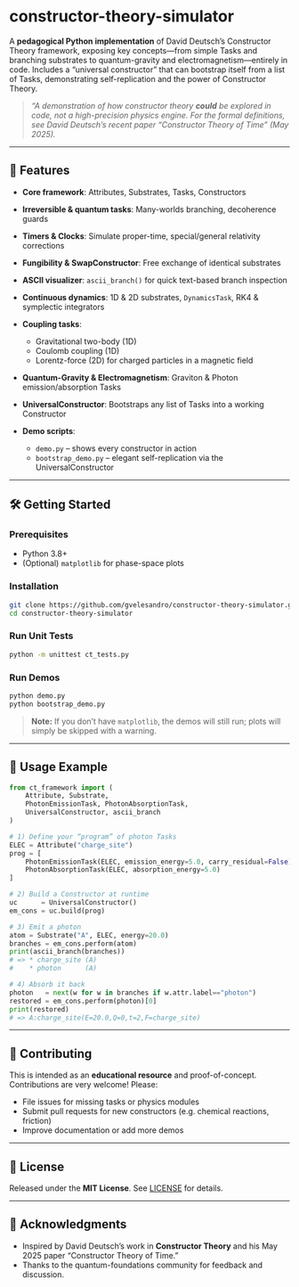 # constructor-theory-simulator

A **pedagogical Python implementation** of David Deutsch’s Constructor Theory framework, exposing key concepts—from simple Tasks and branching substrates to quantum-gravity and electromagnetism—entirely in code. Includes a “universal constructor” that can bootstrap itself from a list of Tasks, demonstrating self-replication and the power of Constructor Theory.

> *“A demonstration of how constructor theory **could** be explored in code, not a high-precision physics engine. For the formal definitions, see David Deutsch’s recent paper “Constructor Theory of Time” (May 2025).*

---

## 🚀 Features

* **Core framework**: Attributes, Substrates, Tasks, Constructors
* **Irreversible & quantum tasks**: Many-worlds branching, decoherence guards
* **Timers & Clocks**: Simulate proper-time, special/general relativity corrections
* **Fungibility & SwapConstructor**: Free exchange of identical substrates
* **ASCII visualizer**: `ascii_branch()` for quick text-based branch inspection
* **Continuous dynamics**: 1D & 2D substrates, `DynamicsTask`, RK4 & symplectic integrators
* **Coupling tasks**:

  * Gravitational two-body (1D)
  * Coulomb coupling (1D)
  * Lorentz-force (2D) for charged particles in a magnetic field
* **Quantum-Gravity & Electromagnetism**: Graviton & Photon emission/absorption Tasks
* **UniversalConstructor**: Bootstraps any list of Tasks into a working Constructor
* **Demo scripts**:

  * `demo.py` – shows every constructor in action
  * `bootstrap_demo.py` – elegant self-replication via the UniversalConstructor

---

## 🛠 Getting Started

### Prerequisites

* Python 3.8+
* (Optional) `matplotlib` for phase-space plots

### Installation

```bash
git clone https://github.com/gvelesandro/constructor-theory-simulator.git
cd constructor-theory-simulator
```

### Run Unit Tests

```bash
python -m unittest ct_tests.py
```

### Run Demos

```bash
python demo.py
python bootstrap_demo.py
```

> **Note:** If you don’t have `matplotlib`, the demos will still run; plots will simply be skipped with a warning.

---

## 🎯 Usage Example

```python
from ct_framework import (
    Attribute, Substrate,
    PhotonEmissionTask, PhotonAbsorptionTask,
    UniversalConstructor, ascii_branch
)

# 1) Define your “program” of photon Tasks
ELEC = Attribute("charge_site")
prog = [
    PhotonEmissionTask(ELEC, emission_energy=5.0, carry_residual=False),
    PhotonAbsorptionTask(ELEC, absorption_energy=5.0)
]

# 2) Build a Constructor at runtime
uc      = UniversalConstructor()
em_cons = uc.build(prog)

# 3) Emit a photon
atom = Substrate("A", ELEC, energy=20.0)
branches = em_cons.perform(atom)
print(ascii_branch(branches))
# => * charge_site (A)
#    * photon      (A)

# 4) Absorb it back
photon   = next(w for w in branches if w.attr.label=="photon")
restored = em_cons.perform(photon)[0]
print(restored)
# => A:charge_site(E=20.0,Q=0,t=2,F=charge_site)
```

---

## 🤝 Contributing

This is intended as an **educational resource** and proof-of-concept. Contributions are very welcome! Please:

* File issues for missing tasks or physics modules
* Submit pull requests for new constructors (e.g. chemical reactions, friction)
* Improve documentation or add more demos

---

## 📜 License

Released under the **MIT License**. See [LICENSE](LICENSE) for details.

---

## 🙏 Acknowledgments

* Inspired by David Deutsch’s work in **Constructor Theory** and his May 2025 paper “Constructor Theory of Time.”
* Thanks to the quantum-foundations community for feedback and discussion.
